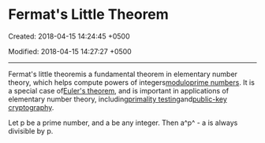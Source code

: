 # Fermat's Little Theorem

Created: 2018-04-15 14:24:45 +0500

Modified: 2018-04-15 14:27:27 +0500

---

Fermat's little theoremis a fundamental theorem in elementary number theory, which helps compute powers of integers[modulo](https://brilliant.org/wiki/modular-arithmetic/)[prime numbers](https://brilliant.org/wiki/prime-numbers/). It is a special case of[Euler's theorem](https://brilliant.org/wiki/eulers-theorem/), and is important in applications of elementary number theory, including[primality testing](https://brilliant.org/wiki/prime-testing/)and[public-key cryptography](https://brilliant.org/wiki/rsa-encryption/).



Let p be a prime number, and a be any integer. Then a^p^ - a is always divisible by p.
